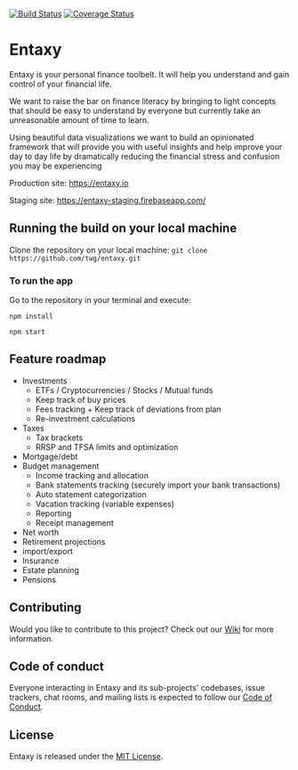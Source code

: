 [![Build Status](https://travis-ci.org/entaxy-project/entaxy.svg?branch=master)](https://travis-ci.org/entaxy-project/entaxy)
[![Coverage Status](https://coveralls.io/repos/github/entaxy-project/entaxy/badge.svg?branch=master)](https://coveralls.io/github/entaxy-project/entaxy?branch=master)


# Entaxy

Entaxy is your personal finance toolbelt.
It will help you understand and gain control of your financial life.

We want to raise the bar on finance literacy by bringing to light concepts that should be easy to understand by everyone but currently take an unreasonable amount of time to learn.

Using beautiful data visualizations we want to build an opinionated framework that will provide you with useful insights and help improve your day to day life by dramatically reducing the financial stress and confusion you may be experiencing

Production site: https://entaxy.io

Staging site: https://entaxy-staging.firebaseapp.com/

## Running the build on your local machine

Clone the repository on your local machine: 
`git clone https://github.com/twg/entaxy.git`


### To run the app

Go to the repository in your terminal and execute:

`npm install`

`npm start`

## Feature roadmap
* Investments
	* ETFs / Cryptocurrencies / Stocks / Mutual funds
	* Keep track of buy prices
	* Fees tracking + Keep track of deviations from plan
	* Re-investment calculations
* Taxes
	* Tax brackets
	* RRSP and TFSA limits and optimization
* Mortgage/debt
* Budget management
	* Income tracking and allocation
	* Bank statements tracking (securely import your bank transactions)
	* Auto statement categorization
	* Vacation tracking (variable expenses)
	* Reporting
	* Receipt management
* Net worth
* Retirement projections
* import/export
* Insurance
* Estate planning
* Pensions

## Contributing

Would you like to contribute to this project? Check out our [Wiki](https://github.com/entaxy-project/entaxy/wiki) for more information.

## Code of conduct

Everyone interacting in Entaxy and its sub-projects' codebases, issue trackers, chat rooms, and mailing lists is expected to follow our [Code of Conduct](https://github.com/entaxy-project/entaxy/blob/master/CODE_OF_CONDUCT.md).

## License

Entaxy is released under the [MIT License](https://opensource.org/licenses/MIT).
